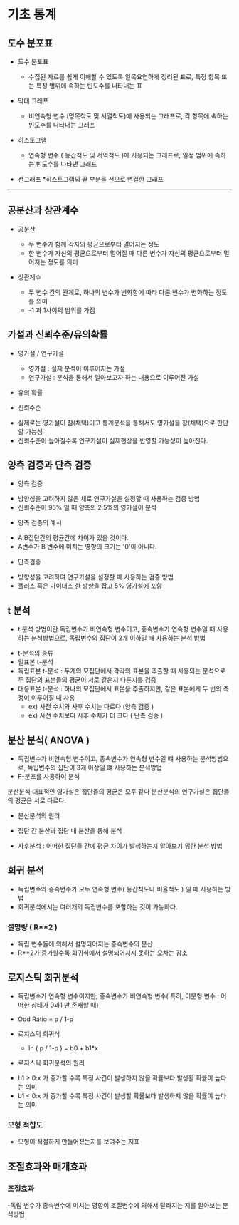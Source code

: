 # 기초 통계

## 도수 분포표

- 도수 분포표
  * 수집된 자료를 쉽게 이해할 수 있도록 일목요연하게 정리된 표로,
    특정 항목 또는 특정 범위에 속하는 빈도수를 나타내는 표

- 막대 그래프
  * 비연속형 변수 (명목척도 및 서열척도)에 사용되는 그래프로, 각 항목에 속하는 빈도수를 나타내는 그래프
  
- 히스토그램
  * 연속형 변수 ( 등간척도 및 서역척도 )에 사용되는 그래프로, 일정 범위에 속하는 빈도수를 나타낸 그래프

- 선그래프
  *히스토그램의 끝 부분을 선으로 연결한 그래프
  
<hr/>  

## 공분산과 상관계수

- 공분산
  + 두 변수가 함께 각자의 평균으로부터 멀어지는 정도
  + 한 변수가 자신의 평균으로부터 멀어질 때 다른 변수가 자신의 평균으로부터 멀어지는 정도를 의미

- 상관계수
  + 두 변수 간의 관계로, 하나의 변수가 변화함에 따라 다른 변수가 변화하는 정도를 의미
  + -1 과 1사이의 범위를 가짐
  
## 가설과 신뢰수준/유의확률 
  
- 영가설 / 연구가설
    + 영가설 : 실제 분석이 이루어지는 가설
    + 연구가설 : 분석을 통해서 알아보고자 하는 내용으로 이루어진 가설
    
 - 유의 확률
 - 신뢰수준
  + 실제로는 영가설이 참(채택)이고 통계분석을 통해서도 영가설을 참(채택)으로 판단할 가능성
  + 신뢰수준이 높아질수록 연구가설이 실제현상을 반영할 가능성이 높아진다.
    
    
 ## 양측 검증과 단측 검증
 
 - 양측 검증
  + 방향성을 고려하지 않은 채로 연구가설을 설정할 때 사용하는 검증 방법 
  + 신뢰수준이 95% 일 때 양측의 2.5%의 영가설이 분석

 - 양측 검증의 예시 
  + A,B집단간의 평균간에 차이가 있을 것이다.
  + A변수가 B 변수에 미치는 영향의 크기는  '0'이 아니다.
 - 단측검증
  + 방향성을 고려하여 연구가설을 설정할 때 사용하는 검증 방법
  + 플러스 혹은 마이너스 한 방향을 잡고 5% 영가설에 포함
  
## t 분석

 - t 분석 방법이란
 독립변수가 비연속형 변수이고, 종속변수가 연속형 변수일 때 사용하는 분석방법으로, 독립변수의 집단이 2개 이하일 때 사용하는 분석 방법
 
 * t-분석의 종류
 * 일표본 t-분석
 * 독립표본 t-분석 : 두개의 모집단에서 각각의 표본을 추출할 때 사용되는 분석으로 두 집단의 표본들의 평균이 서로 같은지 다른지를 검증  
 * 대응표본 t-분석 : 하나의 모집단에서 표본을 추출하지만, 같은 표본에게 두 번의 측정이 이루어질 때 사용 
   - ex) 사전 수치와 사후 수치는 다르다 (양측 검증 )
   - ex) 사전 수치보다 사후 수치가 더 크다 ( 단측 검증 )

## 분산 분석( ANOVA )

- 독립변수가 비연속형 변수이고, 종속변수가 연속형 변수일 떄 사용하는 분석방법으로, 독립변수의 집단이 3개 이상일 떄 사용하는 분석방법
- F-분포를 사용하여 분석

분산분석 대표적인 영가설은 집단들의 평균은 모두 같다
분산분석의 연구가설은 집단들의 평균은 서로 다르다. 

- 분산분석의 원리
 + 집단 간 분산과 집단 내 분산을 통해 분석
- 사후분석 : 어떠한 집단들 간에 평균 차이가 발생하는지 알아보기 위한 분석 방법 

## 회귀 분석

- 독립변수와 종속변수가 모두 연속형 변수( 등간척도나 비율척도 ) 일 때 사용하는 방법
- 회귀분석에서는 여러개의 독립변수를 포함하는 것이 가능하다.

### 설명량 ( R**2 )

- 독립 변수들에 의해서 설명되어지는 종속변수의 분산
- R**2가 증가할수록 회귀식에서 설명되어지지 못하는 오차는 감소

## 로지스틱 회귀분석

- 독립변수가 연속형 변수이지만, 종속변수가 비연속형 변수( 특히, 이분형 변수 : 어떠한 상태가 0과1 만 존재할 때)
- Odd Ratio = p / 1-p
- 로지스틱 회귀식
  * ln ( p / 1-p ) = b0 + b1*x
  
- 로지스틱 회귀분석의 원리
 + b1 > 0:x 가 증가할 수록 특정 사건이 발생하지 않을 확률보다 발생활 확률이 높다는 의미
 + b1 < 0:x 가 증가할 수록 특정 사건이 발생할 확률보다 발생하지 않을 확률이 높다는 의미
  
### 모형 적합도
 - 모형이 적절하게 만들어졌는지를 보여주는 지표

## 조절효과와 매개효과

### 조절효과
-독립 변수가 종속변수에 미치는 영향이 조절변수에 의해서 달라지는 지를 알아보는 분석방법

